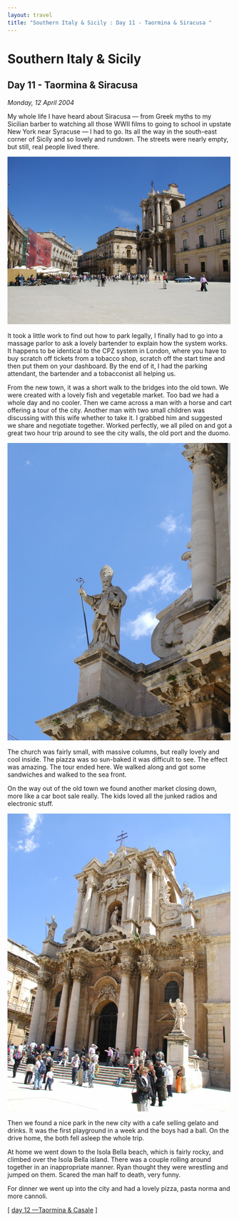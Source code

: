 ```yaml
---
layout: travel
title: "Southern Italy & Sicily : Day 11 - Taormina & Siracusa "
---
```


Southern Italy & Sicily
=======================

Day 11 - Taormina & Siracusa
----------------------------

*Monday, 12 April 2004*

My whole life I have heard about Siracusa — from Greek myths to my
Sicilian barber to watching all those WWII films to going to school in
upstate New York near Syracuse — I had to go. Its all the way in the
south-east corner of Sicily and so lovely and rundown. The streets were
nearly empty, but still, real people lived there.

<a href="/assets/images/travel/2004italy/siracusa_duomo_piazza.jpg" title="See larger version of - Siracusa's Piazza around the Duomo"><img src="/assets/images/travel/2004italy/siracusa_duomo_piazza.jpg" width="500" alt="Siracusa's Piazza around the Duomo" class="photo right" /></a>

It took a little work to find out how to park legally, I finally had to
go into a massage parlor to ask a lovely bartender to explain how the
system works. It happens to be identical to the CPZ system in London,
where you have to buy scratch off tickets from a tobacco shop, scratch
off the start time and then put them on your dashboard. By the end of
it, I had the parking attendant, the bartender and a tobacconist all
helping us.

From the new town, it was a short walk to the bridges into the old town.
We were created with a lovely fish and vegetable market. Too bad we had
a whole day and no cooler. Then we came across a man with a horse and
cart offering a tour of the city. Another man with two small children
was discussing with this wife whether to take it. I grabbed him and
suggested we share and negotiate together. Worked perfectly, we all
piled on and got a great two hour trip around to see the city walls, the
old port and the duomo.

<a href="/assets/images/travel/2004italy/siracusa_duomo_statue.jpg" title="See larger version of - Statue on the Siracusa Duomo" ><img src="/assets/images/travel/2004italy/siracusa_duomo_statue.jpg" width="500" /></a>

The church was fairly small, with massive columns, but really lovely and
cool inside. The piazza was so sun-baked it was difficult to see. The
effect was amazing. The tour ended here. We walked along and got some
sandwiches and walked to the sea front.

On the way out of the old town we found another market closing down,
more like a car boot sale really. The kids loved all the junked radios
and electronic stuff.

<a href="/assets/images/travel/2004italy/Siracusa_Duomo.jpg" title="See larger version of - Siracusa Duomo"><img src="/assets/images/travel/2004italy/Siracusa_Duomo.jpg" width="500" /></a>

Then we found a nice park in the new city with a cafe selling gelato and
drinks. It was the first playground in a week and the boys had a ball.
On the drive home, the both fell asleep the whole trip.

At home we went down to the Isola Bella beach, which is fairly rocky,
and climbed over the Isola Bella island. There was a couple rolling
around together in an inappropriate manner. Ryan thought they were
wrestling and jumped on them. Scared the man half to death, very funny.

For dinner we went up into the city and had a lovely pizza, pasta norma
and more cannoli.

\[ [day 12 —Taormina & Casale](/travel/2004italy/day12.html) \]
